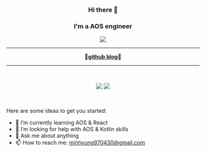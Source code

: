 <div align = "center">
    
  ### Hi there 👋
  ### I'm a AOS engineer

  <a href="https://github.com/tm9704"><img src="https://hits.seeyoufarm.com/api/count/incr/badge.svg?url=https%3A%2F%2Fgithub.com%2Fseondal&count_bg=%23000000&title_bg=%23000000&icon=github.svg&icon_color=%23E7E7E7&title=GitHub&edge_flat=false)"/></a>
  
  ---

  🤣[**github blog**](https://tm9704.github.io/)🤣
  <br/>

  ---

  <br/>

  <a href="https://suave-lilac-075.notion.site/b1ac3609f8a946c3a1939b5d46211e44?v=cc0f75ec13e54868a33bb57336fb9ee8"><img src="https://github-readme-stats.vercel.app/api/top-langs/?username=tm9704&theme=dracula&exclude_repo=Computer-Science-Engineering&layout=compact&langs_count=5"/></a>
  <img src="https://github-readme-stats.vercel.app/api?username=tm9704&show_icons=true&theme=dracula&hide="/>

  <br/>
</div>

Here are some ideas to get you started:     
- 🌱 I’m currently learning AOS & React
- 🤔 I’m looking for help with AOS & Kotlin skills
- 💬 Ask me about anything
- 📫 How to reach me: minhyung970430@gmail.com

